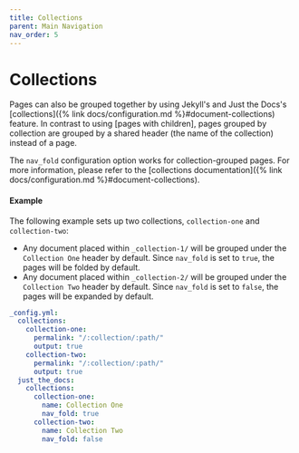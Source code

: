 ```yaml
---
title: Collections
parent: Main Navigation
nav_order: 5
---
```


# Collections

Pages can also be grouped together by using Jekyll's and Just the Docs's [collections]({% link docs/configuration.md %}#document-collections) feature. In contrast to using [pages with children], pages grouped by collection are grouped by a shared header (the name of the collection) instead of a page.

The `nav_fold` configuration option works for collection-grouped pages. For more information, please refer to the [collections documentation]({% link docs/configuration.md %}#document-collections).

#### Example

The following example sets up two collections, `collection-one` and `collection-two`:

- Any document placed within `_collection-1/` will be grouped under the `Collection One` header by default. Since `nav_fold` is set to `true`, the pages will be folded by default.
- Any document placed within `_collection-2/` will be grouped under the `Collection Two` header by default. Since `nav_fold` is set to `false`, the pages will be expanded by default.

```yaml
_config.yml:
  collections:
    collection-one:
      permalink: "/:collection/:path/"
      output: true
    collection-two:
      permalink: "/:collection/:path/"
      output: true
  just_the_docs:
    collections:
      collection-one:
        name: Collection One
        nav_fold: true
      collection-two:
        name: Collection Two
        nav_fold: false
```
